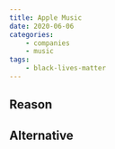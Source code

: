 ```yaml
---
title: Apple Music
date: 2020-06-06
categories:
    - companies
    - music
tags:
    - black-lives-matter
---
```


## Reason


## Alternative

